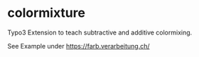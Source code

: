 # colormixture
Typo3 Extension to teach subtractive and additive colormixing.

See Example under https://farb.verarbeitung.ch/
